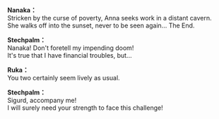 # 

  
**Nanaka：**  
Stricken by the curse of poverty, Anna seeks work in a distant cavern.  
She walks off into the sunset, never to be seen again... The End.  
  
**Stechpalm：**  
Nanaka! Don't foretell my impending doom!  
It's true that I have financial troubles, but...  
  
**Ruka：**  
You two certainly seem lively as usual.  
  
**Stechpalm：**  
Sigurd, accompany me!  
I will surely need your strength to face this challenge!  
